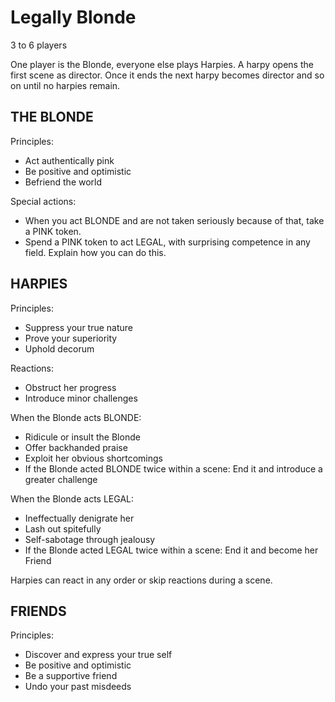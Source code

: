 # Legally Blonde

3 to 6 players

One player is the Blonde, everyone else plays Harpies. A harpy opens the first scene as director. Once it ends the next harpy becomes director and so on until no harpies remain. 

## THE BLONDE

Principles:

- Act authentically pink
- Be positive and optimistic
- Befriend the world

Special actions:

- When you act BLONDE and are not taken seriously because of that, take a PINK token. 
- Spend a PINK token to act LEGAL, with surprising competence in any field. Explain how you can do this. 

## HARPIES

Principles:

- Suppress your true nature
- Prove your superiority
- Uphold decorum

Reactions:

- Obstruct her progress
- Introduce minor challenges

When the Blonde acts BLONDE:

- Ridicule or insult the Blonde
- Offer backhanded praise
- Exploit her obvious shortcomings
- If the Blonde acted BLONDE twice within a scene: End it and introduce a greater challenge

When the Blonde acts LEGAL:

- Ineffectually denigrate her 
- Lash out spitefully
- Self-sabotage through jealousy
- If the Blonde acted LEGAL twice within a scene: End it and become her Friend

Harpies can react in any order or skip reactions during a scene.

## FRIENDS

Principles:

- Discover and express your true self
- Be positive and optimistic
- Be a supportive friend
- Undo your past misdeeds
